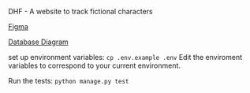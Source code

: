 DHF - A website to track fictional characters

[Figma](https://www.figma.com/file/IdY8QLekrR0EpmGWH3A2aD/DHF_Site?node-id=0%3A1)

[Database Diagram](#)

set up environment variables:
`cp .env.example .env`
Edit the enviroment variables to correspond to your current environment.

Run the tests:
`python manage.py test`
